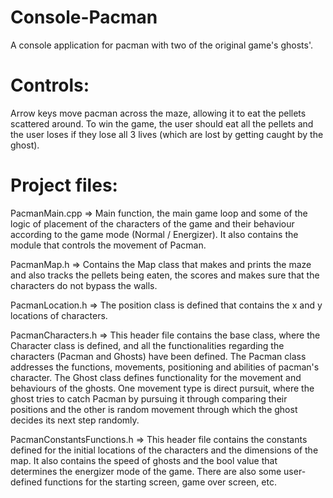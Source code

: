 # Console-Pacman
A console application for pacman with two of the original game's ghosts'.

# Controls:
Arrow keys move pacman across the maze, allowing it to eat the pellets scattered around. To win the game, the user should eat all the pellets and the user loses if they lose all 3 lives (which are lost by getting caught by the ghost).

# Project files: 
PacmanMain.cpp => Main function, the main game loop and some of the logic of placement of the characters of the game and their behaviour according to the game mode (Normal / Energizer). It also contains the module that controls the movement of Pacman.

PacmanMap.h => Contains the Map class that makes and prints the maze and also tracks the pellets being eaten, the scores and makes sure that the characters do not bypass the walls.

PacmanLocation.h => The position class is defined that contains the x and y locations of characters.

PacmanCharacters.h => This header file contains the base class, where the Character class is defined, and all the functionalities regarding the characters (Pacman and Ghosts) have been defined. The Pacman class addresses the functions, movements, positioning and abilities of pacman's character. The Ghost class defines functionality for the movement and behaviours of the ghosts. One movement type is direct pursuit, where the ghost tries to catch Pacman by pursuing it through comparing their positions and the other is random movement through which the ghost decides its next step randomly.

PacmanConstantsFunctions.h => This header file contains the constants defined for the initial locations of the characters and the dimensions of the map. It also contains the speed of ghosts and the bool value that determines the energizer mode of the game. There are also some user-defined functions for the starting screen, game over screen, etc.
